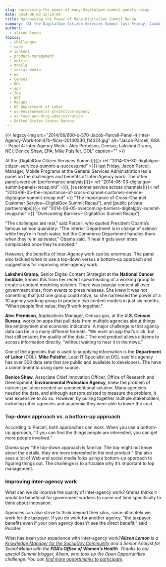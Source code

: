 ```yaml
---
slug: harnessing-the-power-of-many-digitalgov-summit-panels-recap
date: 2014-06-03 15:14:00
title: Harnessing the Power of Many—DigitalGov Summit Recap
summary: 'At the DigitalGov Citizen Services Summit last Friday, Jacob Parcell, Manager, Mobile Programs at the General Services Administration led a panel on the challenges and benefits of Inter-Agency work. The other panels were on performance analysis, customer service across channels, and public private partnerships. &ldquo;The challenges are real,&rdquo; said Parcell, who quoted President Obama&#8217;s famous salmon'
authors:
  - alison-lemon
topics:
  - challenges
  - code
  - content
  - product-management
  - metrics
  - mobile
  - social-media
  - ux
  - Census
  - DOL
  - epa
  - fda
  - NCI
  - Recaps
  - US Department of Labor
  - us-environmental-protection-agency
  - us-food-and-drug-administration
  - United States Census Bureau
---
```


{{< legacy-img src="2014/06/600-x-370-Jacob-Parcell-Panel-4-Inter-Agency-Work-toni470-flickr-20140530_114324.jpg" alt="Jacob Parcell, GSA - Panel 4: Inter-Agency Work - Alec Permison, Census; Lakshmi Grama, NCI; Denice Shaw, EPA; Mike Pulsifer, DOL" caption="" >}} 

At the [DigitalGov Citizen Services Summit]({{< ref "2014-05-30-digitalgov-citizen-services-summit-a-success.md" >}}) last Friday, Jacob Parcell, Manager, Mobile Programs at the General Services Administration led a panel on the challenges and benefits of Inter-Agency work. The other panels were on [performance analysis]({{< ref "2014-06-03-digitalgov-summit-panels-recap.md" >}}), [customer service across channels]({{< ref "2014-06-05-the-importance-of-cross-channel-customer-service-digitalgov-summit-recap.md" >}} "The Importance of Cross-Channel Customer Service—DigitalGov Summit Recap"), and [public private partnerships]({{< ref "2014-06-05-overcoming-barriers-digitalgov-summit-recap.md" >}} "Overcoming Barriers—DigitalGov Summit Recap").

“The challenges are real,” said Parcell, who quoted President Obama&#8217;s famous salmon quandary: “The Interior Department is in charge of salmon while they&#8217;re in fresh water, but the Commerce Department handles them when they&#8217;re in saltwater,” Obama said. “I hear it gets even more complicated once they&#8217;re smoked.”

However, the benefits of Inter-Agency work can be enormous. The panel also tackled when to use a top-down versus a bottom-up approach and suggestions for improving inter-agency work.

**Lakshmi Grama**, Senior Digital Content Strategist at the **National Cancer Institute**, knows this from her recent spearheading of a working group to create a content modeling solution. There was popular content all over government sites, from events to press releases. She knew it was not something that just one group could solve, so she harnessed the power of a 10 agency working group to produce two content models in just six months. “When people find value, they&#8217;ll work together.”

**Alec Permison**, Applications Manager, Census.gov, at the **U.S. Census Bureau**, works on apps that pull data from multiple agencies about things like employment and economic indicators. A major challenge is that agency data can be in a many different formats. “We want an app that&#8217;s slick, but that still ensures the quality of the data.” The end product allows citizens to access information directly, “without waiting to hear it in the news.”

One of the agencies that is used to supplying information is the **Department of Labor** (DOL). **Mike Pulsifer**, Lead IT Specialist at DOL said his agency has over 300 data sets that are public and available to developers. The have a commitment to using open source.

**Denice Shaw**, Associate Chief Innovation Officer, Office of Research and Development, **Environmental Protection Agency**, knew the problem of nutrient pollution needed an unconventional solution. Many agencies needed the data, and although sensors existed to measure the problem, it was expensive to do so. However, by pulling together multiple stakeholders, including other agencies and academia they were able to lower the cost.

### Top-down approach vs. a bottom-up approach

According to Parcell, both approaches can work. When you use a bottom-up approach, “if you can find the things people are interested, you can get more people involved.”

Grama says “the top-down approach is familiar. The top might not know about the details, they are more interested in the end product.” She also sees a lot of Web and social media folks using a bottom-up approach to figuring things out. The challenge is to articulate why it&#8217;s important to top management.

### Improving inter-agency work

What can we do improve the quality of inter-agency work? Grama thinks it would be beneficial for government workers to carve out time specifically to think about innovation.

Agencies can also strive to think beyond their silos, since ultimately we work for the taxpayer. If you do work for another agency, “the taxpayer benefits even if your own agency doesn&#8217;t see the direct benefit,” said Pulsifer.

What has been your experience with inter-agency work?_**Alison Lemon** is a [Knowledge Manager for the SocialGov Community](FIND?s=alison+lemon.md) and a Senior Analyst for Social Media with the **FDA’s Office of Women’s Health**._
_Thanks to our special Summit blogger, Alison, who took up the Open Opportunities challenge. You can [find more opportunities to participate](http://gsablogs.gsa.gov/dsic/category/open-opportunities/)._